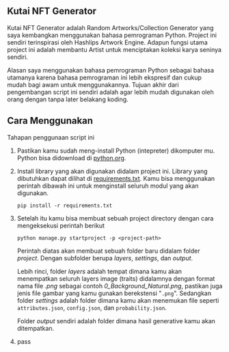 ## Kutai NFT Generator

Kutai NFT Generator adalah Random Artworks/Collection Generator yang saya kembangkan menggunakan bahasa pemrograman Python. Project ini sendiri terinspirasi oleh Hashlips Artwork Engine. Adapun fungsi utama project ini adalah membantu Artist untuk menciptakan koleksi karya seninya sendiri.  

Alasan saya menggunakan bahasa pemrograman Python sebagai bahasa utamanya karena bahasa pemrograman ini lebih ekspresif dan cukup mudah bagi awam untuk menggunakannya. Tujuan akhir dari pengembangan script ini sendiri adalah agar lebih mudah digunakan oleh orang dengan tanpa later belakang koding.

## Cara Menggunakan
Tahapan penggunaan script ini
1. Pastikan kamu sudah meng-install Python (intepreter) dikomputer mu. Python bisa didownload di [python.org]().
2. Install library yang akan digunakan didalam project ini. Library yang dibutuhkan dapat dilihat di [requirements.txt](requirements.txt). Kamu bisa menggunakan perintah dibawah ini untuk menginstall seluruh modul yang akan digunakan. 
    ```terminal
    pip install -r requirements.txt
    ```
3. Setelah itu kamu bisa membuat sebuah project directory dengan cara mengeksekusi perintah berikut
    ```terminal
    python manage.py startproject -p <project-path>
    ```
    Perintah diatas akan membuat sebuah folder baru didalam folder *project*. Dengan subfolder berupa *layers*, *settings*, dan *output*.  

    Lebih rinci, folder *layers* adalah tempat dimana kamu akan menempatkan seluruh layers image (traits) didalamnya dengan format nama file *<index>_<trait-type>_<trait-name>.png* sebagai contoh *0_Background_Natural.png*, pastikan juga jenis file gambar yang kamu gunakan berekstensi "`.png`". Sedangkan folder *settings* adalah folder dimana kamu akan menemukan file seperti `attributes.json`, `config.json`, dan `probability.json`.  

    Folder *output* sendiri adalah folder dimana hasil generative kamu akan ditempatkan.

4. pass
